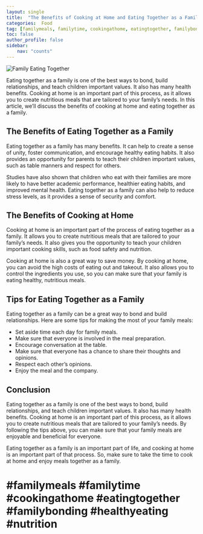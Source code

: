 ```yaml
---
layout: single
title:  "The Benefits of Cooking at Home and Eating Together as a Family"
categories:  Food
tag: [familymeals, familytime, cookingathome, eatingtogether, familybonding, healthyeating, nutrition, ]
toc: false
author_profile: false
sidebar:
    nav: "counts"
---
```

    
![Family Eating Together](https://images.pexels.com/photos/1458669/pexels-photo-1458669.jpeg?auto=compress&cs=tinysrgb&dpr=2&h=750&w=1260)

Eating together as a family is one of the best ways to bond, build relationships, and teach children important values. It also has many health benefits. Cooking at home is an important part of this process, as it allows you to create nutritious meals that are tailored to your family’s needs. In this article, we’ll discuss the benefits of cooking at home and eating together as a family.

## The Benefits of Eating Together as a Family

Eating together as a family has many benefits. It can help to create a sense of unity, foster communication, and encourage healthy eating habits. It also provides an opportunity for parents to teach their children important values, such as table manners and respect for others.

Studies have also shown that children who eat with their families are more likely to have better academic performance, healthier eating habits, and improved mental health. Eating together as a family can also help to reduce stress levels, as it provides a sense of security and comfort.

## The Benefits of Cooking at Home

Cooking at home is an important part of the process of eating together as a family. It allows you to create nutritious meals that are tailored to your family’s needs. It also gives you the opportunity to teach your children important cooking skills, such as food safety and nutrition.

Cooking at home is also a great way to save money. By cooking at home, you can avoid the high costs of eating out and takeout. It also allows you to control the ingredients you use, so you can make sure that your family is eating healthy, nutritious meals.

## Tips for Eating Together as a Family

Eating together as a family can be a great way to bond and build relationships. Here are some tips for making the most of your family meals:

- Set aside time each day for family meals.
- Make sure that everyone is involved in the meal preparation.
- Encourage conversation at the table.
- Make sure that everyone has a chance to share their thoughts and opinions.
- Respect each other’s opinions.
- Enjoy the meal and the company.

## Conclusion

Eating together as a family is one of the best ways to bond, build relationships, and teach children important values. It also has many health benefits. Cooking at home is an important part of this process, as it allows you to create nutritious meals that are tailored to your family’s needs. By following the tips above, you can make sure that your family meals are enjoyable and beneficial for everyone.

Eating together as a family is an important part of life, and cooking at home is an important part of that process. So, make sure to take the time to cook at home and enjoy meals together as a family.

# #familymeals #familytime #cookingathome #eatingtogether #familybonding #healthyeating #nutrition